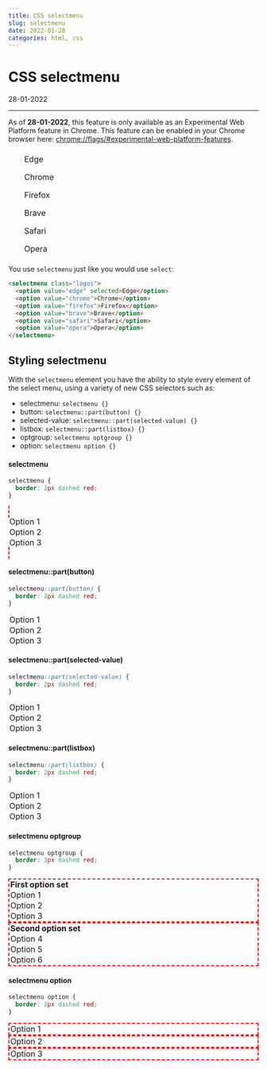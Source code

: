 ```yaml
---
title: CSS selectmenu
slug: selectmenu
date: 2022-01-28
categories: html, css
---
```


<style>
selectmenu.logos::part(button) {
  width: 200px;
  max-width: 100%;
  font-size: 1rem;
  color: #444;
  line-height: 1.3;
  padding: .6em 1.4em .5em .8em;
  box-sizing: border-box;
  margin: 0;
  border: 1px solid #aaa;
  box-shadow: 0 1px 0 1px rgba(0,0,0,.04);
  border-radius: .5em;
  background-color: #fff;
}
selectmenu.logos::part(selected-value) {
  width: 100%;
  text-align: left;
}
selectmenu.logos::part(listbox) {
  color: #444;
  line-height: 1.3;
  border-radius: .5em;
}
selectmenu.logos option {
  padding: 0.5rem;
}
selectmenu.logos option {
  display: flex;
  gap: 0.5rem;
  align-items: center;
}
selectmenu.logos option::before {
  display: inline-block;
  content: "";
  width: 1rem;
  height: 1rem;
  background-repeat: no-repeat;
  background-size: contain;
}
selectmenu.logos option[value="brave"]::before {
  background-image: url("https://upload.wikimedia.org/wikipedia/commons/c/c4/Brave_lion.png");
}
selectmenu.logos option[value="edge"]::before {
  background-image: url("https://upload.wikimedia.org/wikipedia/commons/7/7e/Microsoft_Edge_logo_%282019%29.png");
}
selectmenu.logos option[value="chrome"]::before {
  background-image: url("https://upload.wikimedia.org/wikipedia/commons/thumb/a/a5/Google_Chrome_icon_%28September_2014%29.svg/1200px-Google_Chrome_icon_%28September_2014%29.svg.png");
}
selectmenu.logos option[value="firefox"]::before {
  background-image: url("https://upload.wikimedia.org/wikipedia/commons/thumb/a/a0/Firefox_logo%2C_2019.svg/1200px-Firefox_logo%2C_2019.svg.png");
}
selectmenu.logos option[value="safari"]::before {
  background-image: url("https://upload.wikimedia.org/wikipedia/commons/thumb/5/52/Safari_browser_logo.svg/1200px-Safari_browser_logo.svg.png");
}
selectmenu.logos option[value="opera"]::before {
  background-image: url("https://upload.wikimedia.org/wikipedia/commons/thumb/4/49/Opera_2015_icon.svg/640px-Opera_2015_icon.svg.png");
}
</style>

# CSS selectmenu

<p class='timestamp'><time datetime='28-01-2022'>28-01-2022</time></p>
<hr>

As of **28-01-2022**, this feature is only available as an Experimental Web Platform feature in Chrome. This feature can be enabled in your Chrome browser here: 
[chrome://flags/#experimental-web-platform-features](chrome://flags/#experimental-web-platform-features).

<selectmenu class="logos">
  <option value="edge" selected>Edge</option>
  <option value="chrome">Chrome</option>
  <option value="firefox">Firefox</option>
  <option value="brave">Brave</option>
  <option value="safari">Safari</option>
  <option value="opera">Opera</option>
</selectmenu>

You use `selectmenu` just like you would use `select`:

```html
<selectmenu class="logos">
  <option value="edge" selected>Edge</option>
  <option value="chrome">Chrome</option>
  <option value="firefox">Firefox</option>
  <option value="brave">Brave</option>
  <option value="safari">Safari</option>
  <option value="opera">Opera</option>
</selectmenu>
```

## Styling selectmenu

With the `selectmenu` element you have the ability to style every element of the select menu, using a variety of new CSS selectors such as: 
- selectmenu: `selectmenu {}`
- button: `selectmenu::part(button) {}`
- selected-value: `selectmenu::part(selected-value) {}`
- listbox: `selectmenu::part(listbox) {}`
- optgroup: `selectmenu optgroup {}`
- option: `selectmenu option {}`


<style>
selectmenu, selectmenu::part(button) {
  font-size: 1rem;
}
</style>

#### selectmenu
```css
selectmenu {
  border: 2px dashed red;
}
```

<style>
.selectmenu {
  border: 2px dashed red;
}
</style>
<selectmenu class="selectmenu">
  <option>Option 1</option>
  <option>Option 2</option>
  <option>Option 3</option>
</selectmenu>


#### selectmenu::part(button)
```css
selectmenu::part(button) {
  border: 2px dashed red;
}
```

<style>
.selectmenubutton::part(button) {
  border: 2px dashed red;
}
</style>
<selectmenu class="selectmenubutton">
  <option>Option 1</option>
  <option>Option 2</option>
  <option>Option 3</option>
</selectmenu>


#### selectmenu::part(selected-value)
```css
selectmenu::part(selected-value) {
  border: 2px dashed red;
}
```

<style>
.selectmenuselected::part(selected-value) {
  border: 2px dashed red;
}
</style>
<selectmenu class="selectmenuselected">
  <option>Option 1</option>
  <option>Option 2</option>
  <option>Option 3</option>
</selectmenu>


#### selectmenu::part(listbox)
```css
selectmenu::part(listbox) {
  border: 2px dashed red;
}
```

<style>
.selectmenulistbox::part(listbox) {
  border: 2px dashed red;
}
</style>
<selectmenu class="selectmenulistbox">
  <option>Option 1</option>
  <option>Option 2</option>
  <option>Option 3</option>
</selectmenu>


#### selectmenu optgroup
```css
selectmenu optgroup {
  border: 2px dashed red;
}
```

<style>
.selectmenuoptgroup optgroup {
  border: 2px dashed red;
}
</style>
<selectmenu class="selectmenuoptgroup">
  <optgroup label="First option set">
    <option>Option 1</option>
    <option>Option 2</option>
    <option>Option 3</option>
  </optgroup>
  <optgroup  label="Second option set">
    <option>Option 4</option>
    <option>Option 5</option>
    <option>Option 6</option>
  </optgroup>
</selectmenu>

#### selectmenu option
```css
selectmenu option {
  border: 2px dashed red;
}
```

<style>
.selectmenuoption option {
  border: 2px dashed red;
}
</style>
<selectmenu class="selectmenuoption">
  <option>Option 1</option>
  <option>Option 2</option>
  <option>Option 3</option>
</selectmenu>

